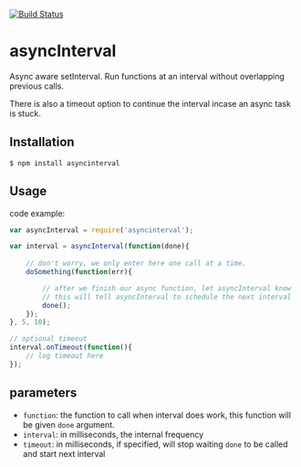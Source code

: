 [![Build Status](https://api.travis-ci.org/ghafran/asyncInterval.png)](http://travis-ci.org/ghafran/asyncinterval)

asyncInterval
=============

Async aware setInterval. Run functions at an interval without overlapping previous calls.

There is also a timeout option to continue the interval incase an async task is stuck.

## Installation

    $ npm install asyncinterval

## Usage

code example:

```js
var asyncInterval = require('asyncinterval');

var interval = asyncInterval(function(done){
    
    // don't worry, we only enter here one call at a time.
    doSomething(function(err){

        // after we finish our async function, let asyncInterval know
        // this will tell asyncInterval to schedule the next interval
        done();
    });
}, 5, 10);

// optional timeout
interval.onTimeout(function(){
    // log timeout here
});
```

## parameters

* `function`: the function to call when interval does work, this function will be given `done` argument.
* `interval`: in milliseconds, the internal frequency
* `timeout`: in milliseconds, if specified, will stop waiting `done` to be called and start next interval
